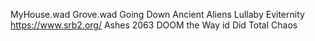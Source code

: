 MyHouse.wad
Grove.wad
Going Down
Ancient Aliens
Lullaby
Eviternity
https://www.srb2.org/
Ashes 2063
DOOM the Way id Did
Total Chaos
